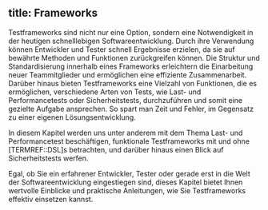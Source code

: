 title: Frameworks
---

Testframeworks sind nicht nur eine Option, sondern eine Notwendigkeit in der heutigen schnelllebigen
Softwareentwicklung. Durch ihre Verwendung können Entwickler und Tester schnell Ergebnisse erzielen,
da sie auf bewährte Methoden und Funktionen zurückgreifen können. Die Struktur und Standardisierung
innerhalb eines Frameworks erleichtern die Einarbeitung neuer Teammitglieder und ermöglichen eine
effiziente Zusammenarbeit. Darüber hinaus bieten Testframeworks eine Vielzahl von Funktionen, die es
ermöglichen, verschiedene Arten von Tests, wie Last- und Performancetests oder Sicherheitstests,
durchzuführen und somit eine gezielte Aufgabe ansprechen. So spart man Zeit und Fehler, im Gegensatz
zu einer eigenen Lösungsentwicklung.

In diesem Kapitel werden uns unter anderem mit dem Thema Last- und Performancetest
beschäftigen, funktionale Testframeworks mit und ohne [TERMREF::DSL]s betrachten, und darüber hinaus
einen Blick auf Sicherheitstests werfen.

Egal, ob Sie ein erfahrener Entwickler, Tester oder gerade erst in die Welt der Softwareentwicklung
eingestiegen sind, dieses Kapitel bietet Ihnen wertvolle Einblicke und praktische Anleitungen, wie
Sie Testframeworks effektiv einsetzen kannst.
